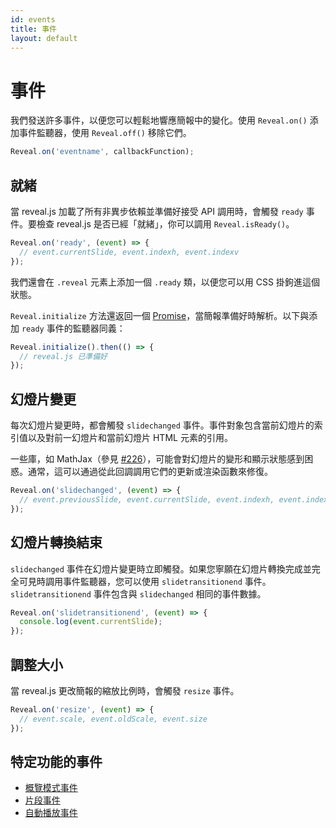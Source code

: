 ```yaml
---
id: events
title: 事件
layout: default
---
```


# 事件

我們發送許多事件，以便您可以輕鬆地響應簡報中的變化。使用 `Reveal.on()` 添加事件監聽器，使用 `Reveal.off()` 移除它們。

```js
Reveal.on('eventname', callbackFunction);
```

## 就緒

當 reveal.js 加載了所有非異步依賴並準備好接受 API 調用時，會觸發 `ready` 事件。要檢查 reveal.js 是否已經「就緒」，你可以調用 `Reveal.isReady()`。

```javascript
Reveal.on('ready', (event) => {
  // event.currentSlide, event.indexh, event.indexv
});
```

我們還會在 `.reveal` 元素上添加一個 `.ready` 類，以便您可以用 CSS 掛鉤進這個狀態。

`Reveal.initialize` 方法還返回一個 [Promise](https://developer.mozilla.org/en-US/docs/Web/JavaScript/Reference/Global_Objects/Promise)，當簡報準備好時解析。以下與添加 `ready` 事件的監聽器同義：

```javascript
Reveal.initialize().then(() => {
  // reveal.js 已準備好
});
```

## 幻燈片變更

每次幻燈片變更時，都會觸發 `slidechanged` 事件。事件對象包含當前幻燈片的索引值以及對前一幻燈片和當前幻燈片 HTML 元素的引用。

一些庫，如 MathJax（參見 [#226](https://github.com/hakimel/reveal.js/issues/226#issuecomment-10261609)），可能會對幻燈片的變形和顯示狀態感到困惑。通常，這可以通過從此回調調用它們的更新或渲染函數來修復。

```javascript
Reveal.on('slidechanged', (event) => {
  // event.previousSlide, event.currentSlide, event.indexh, event.indexv
});
```

## 幻燈片轉換結束

`slidechanged` 事件在幻燈片變更時立即觸發。如果您寧願在幻燈片轉換完成並完全可見時調用事件監聽器，您可以使用 `slidetransitionend` 事件。`slidetransitionend` 事件包含與 `slidechanged` 相同的事件數據。

```javascript
Reveal.on('slidetransitionend', (event) => {
  console.log(event.currentSlide);
});
```

## 調整大小

當 reveal.js 更改簡報的縮放比例時，會觸發 `resize` 事件。

```javascript
Reveal.on('resize', (event) => {
  // event.scale, event.oldScale, event.size
});
```

## 特定功能的事件

- [概覽模式事件](/zh-hant/overview/#%E4%BA%8B%E4%BB%B6)
- [片段事件](/zh-hant/fragments/#%E4%BA%8B%E4%BB%B6)
- [自動播放事件](/zh-hant/auto-slide/#%E4%BA%8B%E4%BB%B6)
